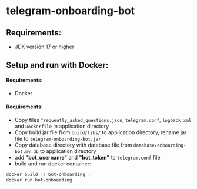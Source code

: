 # telegram-onboarding-bot

## Requirements:
 - JDK version 17 or higher

## Setup and run with Docker:
#### Requirements:
 - Docker
#### Requirements:
 - Copy files `frequently_asked_questions.json`, `telegram.conf`, `logback.xml` and `Dockerfile` in application directory
 - Copy build jar file from `build/libs/` to application directory, rename jar file to `telegram-onboarding-bot.jar`
 - Copy database directory with database file from `database/onboarding-bot.mv.db` to application directory
 - add **"bot_username"** and **"bot_token"** to `telegram.conf` file
 - build and run docker container: 
```sh
docker build -t bot-onboarding .
docker run bot-onboarding
```